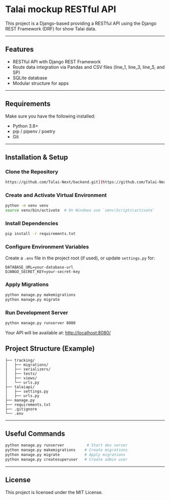 # Talai mockup RESTful API

This project is a Django-based providing a RESTful API using the Django REST Framework (DRF) for show Talai data.

---

## Features

- RESTful API with Django REST Framework
- Route data integration via Pandas and CSV files (line_1, line_3, line_5, and SP)
- SQLite database
- Modular structure for apps

---

## Requirements

Make sure you have the following installed:
- Python 3.8+
- pip / pipenv / poetry
- Git

---

## Installation & Setup

### Clone the Repository

```bash
https://github.com/Talai-Next/backend.git](https://github.com/Talai-Next/talai-api.git
```

### Create and Activate Virtual Environment

```bash
python -m venv venv
source venv/bin/activate  # On Windows use `venv\Scripts\activate`
```

### Install Dependencies

```bash
pip install -r requirements.txt
```

### Configure Environment Variables

Create a `.env` file in the project root (if used), or update `settings.py` for:

```env
DATABASE_URL=your-database-url
DJANGO_SECRET_KEY=your-secret-key
```

### Apply Migrations

```bash
python manage.py makemigrations
python manage.py migrate
```


### Run Development Server

```bash
python manage.py runserver 8080
```

Your API will be available at: [http://localhost:8080/](http://localhost:8080/)



## Project Structure (Example)

```
├── tracking/
│   ├── migrations/
│   ├── serializers/
│   ├── tests/
│   ├── views/
│   └── urls.py
├── talaiapi/
│   ├── settings.py
│   ├── urls.py
├── manage.py
├── requirements.txt
├── .gitignore
└── .env
```


---

## Useful Commands

```bash
python manage.py runserver          # Start dev server
python manage.py makemigrations    # Create migrations
python manage.py migrate           # Apply migrations
python manage.py createsuperuser   # Create admin user
```

---

## License

This project is licensed under the MIT License.
